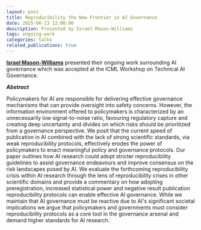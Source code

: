 ```yaml
---
layout: post
title: Reproducibility the New Frontier in AI Governance
date: 2025-06-13 12:00:00
description: Presented by Israel Mason-Williams
tags: ongoing-work
categories: talks
related_publications: true
---
```


**[Israel Mason-Williams](https://openreview.net/profile?id=~Israel_Mason-Williams1)** presented their ongoing work surrounding AI governance which was accepted at the ICML Workshop on Technical AI Governance.

**_Abstract_**

Policymakers for AI are responsible for delivering effective governance mechanisms that can provide oversight into safety concerns. However, the information environment offered to policymakers is characterized by an unnecessarily low signal-to-noise ratio, favouring regulatory capture and creating deep uncertainty and divides on which risks should be prioritized from a governance perspective. We posit that the current speed of publication in AI combined with the lack of strong scientific standards, via weak reproducibility protocols, effectively erodes the power of policymakers to enact meaningful policy and governance protocols. Our paper outlines how AI research could adopt stricter reproducibility guidelines to assist governance endeavours and improve consensus on the risk landscapes posed by AI. We evaluate the forthcoming reproducibility crisis within AI research through the lens of reproducibility crises in other scientific domains and provide a commentary on how adopting preregistration, increased statistical power and negative result publication reproducibility protocols can enable effective AI governance. While we maintain that AI governance must be reactive due to AI's significant societal implications we argue that policymakers and governments must consider reproducibility protocols as a core tool in the governance arsenal and demand higher standards for AI research.
